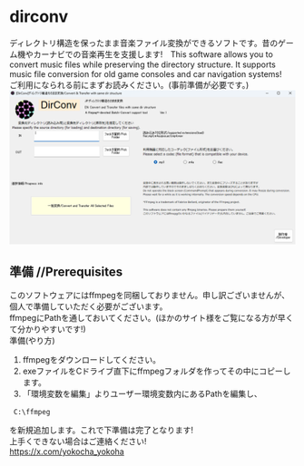 # dirconv
ディレクトリ構造を保ったまま音楽ファイル変換ができるソフトです。昔のゲーム機やカーナビでの音楽再生を支援します!　This software allows you to convert music files while preserving the directory structure. It supports music file conversion for old game consoles and car navigation systems!  
ご利用になられる前にまずお読みください。(事前準備が必要です。)  
![画像](./img1.png)  

## 準備 //Prerequisites  
このソフトウェアにはffmpegを同梱しておりません。申し訳ございませんが、個人で準備していただく必要がございます。  
ffmpegにPathを通しておいてください。(ほかのサイト様をご覧になる方が早くて分かりやすいです!)  
準備(やり方)  
1. ffmpegをダウンロードしてください。
3. exeファイルをCドライブ直下にffmpegフォルダを作ってその中にコピーします。
4. 「環境変数を編集」よりユーザー環境変数内にあるPathを編集し、
```
 C:\ffmpeg
 ```
を新規追加します。これで下準備は完了となります!  
上手くできない場合はご連絡ください!  
https://x.com/yokocha_yokoha  
